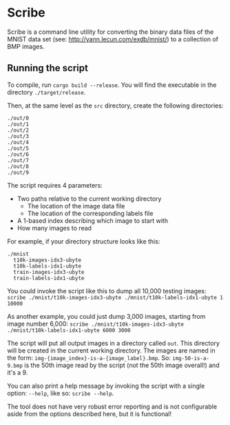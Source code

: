# Scribe
Scribe is a command line utility for converting the binary data files of the MNIST data set (see: http://yann.lecun.com/exdb/mnist/)
to a collection of BMP images.
## Running the script
To compile, run `cargo build --release`. You will find the executable in the directory `./target/release`. 

Then, at the same level as the `src` directory, create the following directories:
```
./out/0
./out/1
./out/2
./out/3
./out/4
./out/5
./out/6
./out/7
./out/8
./out/9
```

The script requires 4 parameters:
- Two paths relative to the current working directory
  - The location of the image data file
  - The location of the corresponding labels file
- A 1-based index describing which image to start with
- How many images to read

For example, if your directory structure looks like this:
```
./mnist
  t10k-images-idx3-ubyte
  t10k-labels-idx1-ubyte
  train-images-idx3-ubyte
  train-labels-idx1-ubyte
```
You could invoke the script like this to dump all 10,000 testing images:
`scribe ./mnist/t10k-images-idx3-ubyte ./mnist/t10k-labels-idx1-ubyte 1 10000`

As another example, you could just dump 3,000 images, starting from image number 6,000:
`scribe ./mnist/t10k-images-idx3-ubyte ./mnist/t10k-labels-idx1-ubyte 6000 3000`

The script will put all output images in a directory called `out`. This directory will
be created in the current working directory. The images are named in the form:
`img-{image_index}-is-a-{image_label}.bmp`. So: `img-50-is-a-9.bmp` is the 50th image
read by the script (not the 50th image overall!) and it's a 9.

You can also print a help message by invoking the script with a single option: `--help`, like so:
`scribe --help`.

The tool does not have very robust error reporting and is not configurable aside from the options
described here, but it is functional!
